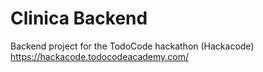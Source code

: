 # Clinica Backend
Backend project for the TodoCode hackathon (Hackacode)
https://hackacode.todocodeacademy.com/
